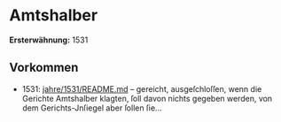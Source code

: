 # Amtshalber

**Ersterwähnung:** 1531

## Vorkommen
- 1531: [jahre/1531/README.md](../jahre/1531/README.md) – gereicht, ausgeſchloſſen, wenn die Gerichte
Amtshalber klagten, ſoll davon nichts gegeben werden,
von dem Gerichts-Jnſiegel aber ſollen ſie...
